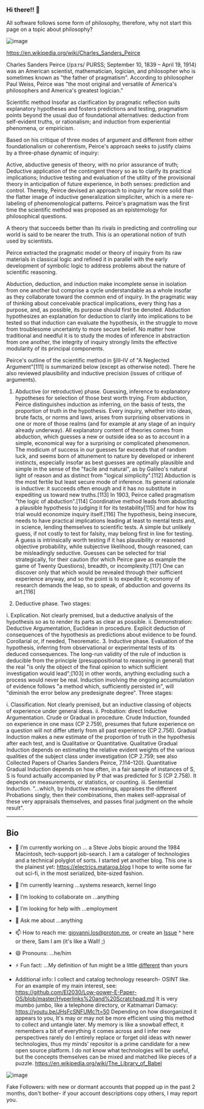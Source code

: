 ### Hi there!! 👋

All software follows some form of philosophy, therefore, why not start this page on a topic about philosophy? 

![image](https://github.com/hatonthecat/hatonthecat/assets/76194453/bbb2ff4b-dcbe-4609-8089-51d96f245a73)

https://en.wikipedia.org/wiki/Charles_Sanders_Peirce

Charles Sanders Peirce (/pɜːrs/ PURSS; September 10, 1839 – April 19, 1914) was an American scientist, mathematician, logician, and philosopher who is sometimes known as "the father of pragmatism". According to philosopher Paul Weiss, Peirce was "the most original and versatile of America's philosophers and America's greatest logician."

Scientific method
Insofar as clarification by pragmatic reflection suits explanatory hypotheses and fosters predictions and testing, pragmatism points beyond the usual duo of foundational alternatives: deduction from self-evident truths, or rationalism; and induction from experiential phenomena, or empiricism.

Based on his critique of three modes of argument and different from either foundationalism or coherentism, Peirce's approach seeks to justify claims by a three-phase dynamic of inquiry:

Active, abductive genesis of theory, with no prior assurance of truth;
Deductive application of the contingent theory so as to clarify its practical implications;
Inductive testing and evaluation of the utility of the provisional theory in anticipation of future experience, in both senses: prediction and control.
Thereby, Peirce devised an approach to inquiry far more solid than the flatter image of inductive generalization simpliciter, which is a mere re-labeling of phenomenological patterns. Peirce's pragmatism was the first time the scientific method was proposed as an epistemology for philosophical questions.

A theory that succeeds better than its rivals in predicting and controlling our world is said to be nearer the truth. This is an operational notion of truth used by scientists.

Peirce extracted the pragmatic model or theory of inquiry from its raw materials in classical logic and refined it in parallel with the early development of symbolic logic to address problems about the nature of scientific reasoning.

Abduction, deduction, and induction make incomplete sense in isolation from one another but comprise a cycle understandable as a whole insofar as they collaborate toward the common end of inquiry. In the pragmatic way of thinking about conceivable practical implications, every thing has a purpose, and, as possible, its purpose should first be denoted. Abduction hypothesizes an explanation for deduction to clarify into implications to be tested so that induction can evaluate the hypothesis, in the struggle to move from troublesome uncertainty to more secure belief. No matter how traditional and needful it is to study the modes of inference in abstraction from one another, the integrity of inquiry strongly limits the effective modularity of its principal components.

Peirce's outline of the scientific method in §III–IV of "A Neglected Argument"[111] is summarized below (except as otherwise noted). There he also reviewed plausibility and inductive precision (issues of critique of arguments).

1. Abductive (or retroductive) phase. Guessing, inference to explanatory hypotheses for selection of those best worth trying. From abduction, Peirce distinguishes induction as inferring, on the basis of tests, the proportion of truth in the hypothesis. Every inquiry, whether into ideas, brute facts, or norms and laws, arises from surprising observations in one or more of those realms (and for example at any stage of an inquiry already underway). All explanatory content of theories comes from abduction, which guesses a new or outside idea so as to account in a simple, economical way for a surprising or complicated phenomenon. The modicum of success in our guesses far exceeds that of random luck, and seems born of attunement to nature by developed or inherent instincts, especially insofar as best guesses are optimally plausible and simple in the sense of the "facile and natural", as by Galileo's natural light of reason and as distinct from "logical simplicity".[112] Abduction is the most fertile but least secure mode of inference. Its general rationale is inductive: it succeeds often enough and it has no substitute in expediting us toward new truths.[113] In 1903, Peirce called pragmatism "the logic of abduction".[114] Coordinative method leads from abducting a plausible hypothesis to judging it for its testability[115] and for how its trial would economize inquiry itself.[116] The hypothesis, being insecure, needs to have practical implications leading at least to mental tests and, in science, lending themselves to scientific tests. A simple but unlikely guess, if not costly to test for falsity, may belong first in line for testing. A guess is intrinsically worth testing if it has plausibility or reasoned objective probability, while subjective likelihood, though reasoned, can be misleadingly seductive. Guesses can be selected for trial strategically, for their caution (for which Peirce gave as example the game of Twenty Questions), breadth, or incomplexity.[117] One can discover only that which would be revealed through their sufficient experience anyway, and so the point is to expedite it; economy of research demands the leap, so to speak, of abduction and governs its art.[116]

2. Deductive phase. Two stages:

i. Explication. Not clearly premised, but a deductive analysis of the hypothesis so as to render its parts as clear as possible.
ii. Demonstration: Deductive Argumentation, Euclidean in procedure. Explicit deduction of consequences of the hypothesis as predictions about evidence to be found. Corollarial or, if needed, Theorematic.
3. Inductive phase. Evaluation of the hypothesis, inferring from observational or experimental tests of its deduced consequences. The long-run validity of the rule of induction is deducible from the principle (presuppositional to reasoning in general) that the real "is only the object of the final opinion to which sufficient investigation would lead";[103] in other words, anything excluding such a process would never be real. Induction involving the ongoing accumulation of evidence follows "a method which, sufficiently persisted in", will "diminish the error below any predesignate degree". Three stages:

i. Classification. Not clearly premised, but an inductive classing of objects of experience under general ideas.
ii. Probation: direct Inductive Argumentation. Crude or Gradual in procedure. Crude Induction, founded on experience in one mass (CP 2.759), presumes that future experience on a question will not differ utterly from all past experience (CP 2.756). Gradual Induction makes a new estimate of the proportion of truth in the hypothesis after each test, and is Qualitative or Quantitative. Qualitative Gradual Induction depends on estimating the relative evident weights of the various qualities of the subject class under investigation (CP 2.759; see also Collected Papers of Charles Sanders Peirce, 7.114–120). Quantitative Gradual Induction depends on how often, in a fair sample of instances of S, S is found actually accompanied by P that was predicted for S (CP 2.758). It depends on measurements, or statistics, or counting.
iii. Sentential Induction. "...which, by Inductive reasonings, appraises the different Probations singly, then their combinations, then makes self-appraisal of these very appraisals themselves, and passes final judgment on the whole result".

-----
Bio
-----

- 🔭 I’m currently working on ... a Steve Jobs biopic around the 1984 Macintosh, tech-support job-search. I am a cataloger of technologies and a technical polyglot of sorts. I started yet another blog. This one is the plainest yet: https://electrics.mataroa.blog I hope to write some far out sci-fi, in the most serialized, bite-sized fashion.
- 🌱 I’m currently learning ...systems research, kernel lingo
- 👯 I’m looking to collaborate on ...anything
- 🤔 I’m looking for help with ...employment
- 💬 Ask me about ...anything
- 📫 How to reach me: giovanni.los@proton.me, or create an [Issue](https://github.com/hatonthecat/hatonthecat/issues/new) ^ here or there, Sam I am (it's like a Wall! ;)
- 😄 Pronouns: ...he/him
- ⚡ Fun fact: ...My definition of fun might be a little [different](https://www.youtube.com/watch?v=Qb1_UjIPCTE) than yours
  
- Additional info:
I collect and catalog technology research- OSINT like. For an example of my main interest, see: https://github.com/EI2030/Low-power-E-Paper-OS/blob/master/Hyperlinks%20and%20Scratchpad.md It is very mumbo jumbo, like a telephone directory, or Katmamari Damacy: https://youtu.be/JHsFcSNFUMc?t=50 Depending on how disorganized it appears to you, It's may or may not be more efficient using this method to collect and untangle later. My memory is like a snowball effect, it remembers a bit of everything it comes across and I infer new perspectives rarely do I entirely replace or forget old ideas with newer technologies, thus my minds' repositor is a prime candidate for a new open source platform. I do not know what technologies will be useful, but the concepts themselves can be mixed and matched like pieces of a puzzle. https://en.wikipedia.org/wiki/The_Library_of_Babel 


![image](https://github.com/hatonthecat/hatonthecat/assets/76194453/3ae007e8-0558-4041-9bf8-a90edd72ba7a)

Fake Followers: with new or dormant accounts that popped up in the past 2 months, don't bother- if your account descriptions copy others, I may report you.
